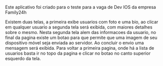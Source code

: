 Este aplicativo foi criado para o teste para a vaga de Dev IOS da empresa Family24h

Existem duas telas, a primeira exibe usuarios com foto e uma bio, ao clicar em qualquer usuario 
a segunda tela será exibida, com maiores detalhes sobre o mesmo.
Nesta segunda tela alem das informacoes da usuario, no final da pagina existe um botao para que permite 
que uma imagem de seu dispositivo móvel seja enviada ao servidor. Ao concluir o envio uma mensagem será exibida.
Para voltar a primeira pagina, onde há a lista de usuarios basta ir no topo da pagina e clicar no botao no canto 
superior esquerdo da tela.
